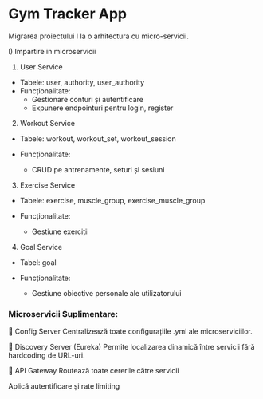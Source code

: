# Gym Tracker App

 Migrarea proiectului I la o arhitectura cu micro-servicii.
 
I) Impartire in microservicii

1.  User Service
- Tabele: user, authority, user_authority
- Funcționalitate:
	- Gestionare conturi și autentificare
	- Expunere endpointuri pentru login, register

2. Workout Service
- Tabele: workout, workout_set, workout_session

- Funcționalitate:
	- CRUD pe antrenamente, seturi și sesiuni

3. Exercise Service
- Tabele: exercise, muscle_group, exercise_muscle_group

- Funcționalitate:

	- Gestiune exerciții

4. Goal Service
- Tabel: goal

- Funcționalitate:

	- Gestiune obiective personale ale utilizatorului


### Microservicii Suplimentare:
🔹 Config Server
Centralizează toate configurațiile .yml ale microserviciilor.

🔹 Discovery Server (Eureka)
Permite localizarea dinamică între servicii fără hardcoding de URL-uri.

🔹 API Gateway
Routează toate cererile către servicii

Aplică autentificare și rate limiting




